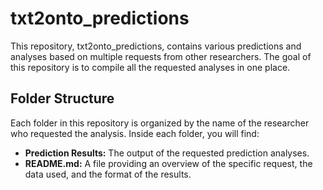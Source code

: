 # txt2onto_predictions
This repository, txt2onto_predictions, contains various predictions and analyses based on multiple requests from other researchers. The goal of this repository is to compile all the requested analyses in one place.

## Folder Structure

Each folder in this repository is organized by the name of the researcher who requested the analysis. Inside each folder, you will find:

- **Prediction Results:** The output of the requested prediction analyses.
- **README.md:** A file providing an overview of the specific request, the data used, and the format of the results.
